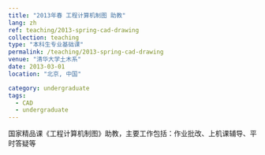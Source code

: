 ```yaml
---
title: "2013年春 工程计算机制图 助教"
lang: zh
ref: teaching/2013-spring-cad-drawing
collection: teaching
type: "本科生专业基础课"
permalink: /teaching/2013-spring-cad-drawing
venue: "清华大学土木系"
date: 2013-03-01
location: "北京, 中国"

category: undergraduate
tags: 
  - CAD
  - undergraduate
---
```


国家精品课《工程计算机制图》助教，主要工作包括：作业批改、上机课辅导、平时答疑等